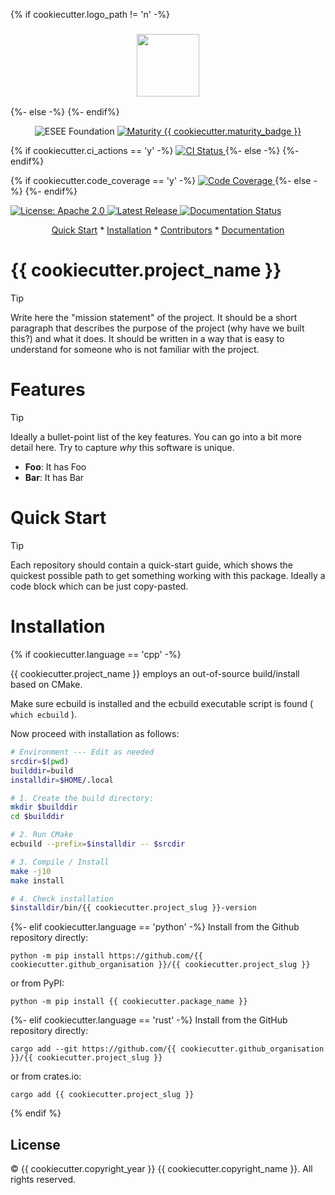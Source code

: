 {% if cookiecutter.logo_path != 'n' -%}
<h3 align="center">
<img src="{{ cookiecutter.logo_path }}" width=100px>
</br>
</h3>
{%- else -%}
{%- endif%}


<p align="center">
  <img src="https://img.shields.io/badge/ESEE-Foundation-orange" alt="ESEE Foundation">
  <a href="https://github.com/ecmwf/codex/blob/cookiecutter/Project%20Maturity/project-maturity.md">
    <img src="https://img.shields.io/badge/Maturity-{{ cookiecutter.maturity_badge }}-{{ {'Sandbox': 'yellow', 'Incubating': 'violet', 'Graduated': 'green', 'Archived': 'orange'}[cookiecutter.maturity_badge] }}" alt="Maturity {{ cookiecutter.maturity_badge }}">
  </a>

{% if cookiecutter.ci_actions == 'y' -%}
  <a href="https://github.com/{{ cookiecutter.github_organisation }}/{{ cookiecutter.project_slug }}/actions/workflows/ci.yaml">
    <img src="https://github.com/{{ cookiecutter.github_organisation }}/{{ cookiecutter.project_slug }}/actions/workflows/ci.yaml/badge.svg" alt="CI Status">
  </a>
{%- else -%}
{%- endif%}

{% if cookiecutter.code_coverage == 'y' -%}
  <a href="https://codecov.io/gh/{{ cookiecutter.github_organisation }}/{{ cookiecutter.project_slug }}">
    <img src="https://codecov.io/gh/{{ cookiecutter.github_organisation }}/{{ cookiecutter.project_slug }}/branch/develop/graph/badge.svg" alt="Code Coverage">
  </a>
{%- else -%}
{%- endif%}

  <a href="https://opensource.org/licenses/apache-2-0">
    <img src="https://img.shields.io/badge/License-Apache%202.0-blue.svg" alt="License: Apache 2.0">
  </a>

  <a href="https://github.com/{{ cookiecutter.github_organisation }}/{{ cookiecutter.project_slug }}/releases">
    <img src="https://img.shields.io/github/v/release/{{ cookiecutter.github_organisation }}/{{ cookiecutter.project_slug }}?color=blue&label=Release&style=flat-square" alt="Latest Release">
  </a>
  <a href="https://{{ cookiecutter.project_slug }}.readthedocs.io/en/latest/?badge=latest">
    <img src="https://readthedocs.org/projects/{{ cookiecutter.project_slug }}/badge/?version=latest" alt="Documentation Status">
  </a>
</p>

<p align="center">
  <a href="#quick-start">Quick Start</a> *
  <a href="#installation">Installation</a> *
  <a href="#contributors">Contributors</a> *
  <a href="https://{{ cookiecutter.project_slug }}.readthedocs.io/en/latest/">Documentation</a>
</p>

# {{ cookiecutter.project_name }}

> [!TIP]
> Write here the "mission statement" of the project.
> It should be a short paragraph that describes the purpose of the project (why have we built this?) and what it does. It should be written in a way that is easy to understand for someone who is not familiar with the project.


# Features

> [!TIP]
> Ideally a bullet-point list of the key features. You can go into a bit more detail here. Try to capture _why_ this software is unique.

- **Foo**: It has Foo
- **Bar**: It has Bar

# Quick Start

> [!TIP]
> Each repository should contain a quick-start guide, which shows the quickest possible path to get something working with this package.
> Ideally a code block which can be just copy-pasted.

# Installation

{% if cookiecutter.language == 'cpp' -%}

{{ cookiecutter.project_name }} employs an out-of-source build/install based on CMake.

Make sure ecbuild is installed and the ecbuild executable script is found ( `which ecbuild` ).

Now proceed with installation as follows:

```bash
# Environment --- Edit as needed
srcdir=$(pwd)
builddir=build
installdir=$HOME/.local

# 1. Create the build directory:
mkdir $builddir
cd $builddir

# 2. Run CMake
ecbuild --prefix=$installdir -- $srcdir

# 3. Compile / Install
make -j10
make install

# 4. Check installation
$installdir/bin/{{ cookiecutter.project_slug }}-version
```
{%- elif cookiecutter.language == 'python' -%}
Install from the Github repository directly:
```
python -m pip install https://github.com/{{ cookiecutter.github_organisation }}/{{ cookiecutter.project_slug }}
```
or from PyPI:
```
python -m pip install {{ cookiecutter.package_name }}
```
{%- elif cookiecutter.language == 'rust' -%}
Install from the GitHub repository directly:
```
cargo add --git https://github.com/{{ cookiecutter.github_organisation }}/{{ cookiecutter.project_slug }}
```
or from crates.io:
```
cargo add {{ cookiecutter.project_slug }}
```
{% endif %}

## License

© {{ cookiecutter.copyright_year }} {{ cookiecutter.copyright_name }}. All rights reserved.